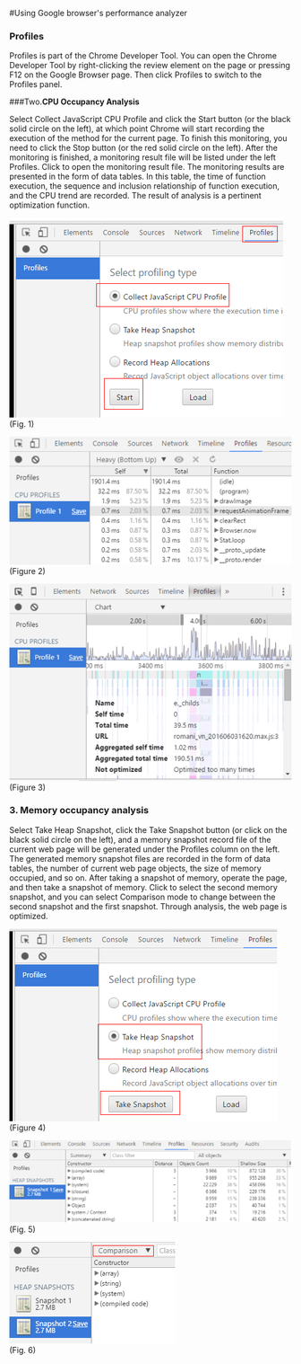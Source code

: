 #Using Google browser's performance analyzer

### 

### **Profiles**

Profiles is part of the Chrome Developer Tool. You can open the Chrome Developer Tool by right-clicking the review element on the page or pressing F12 on the Google Browser page. Then click Profiles to switch to the Profiles panel.



 



###Two.**CPU Occupancy Analysis**

Select Collect JavaScript CPU Profile and click the Start button (or the black solid circle on the left), at which point Chrome will start recording the execution of the method for the current page. To finish this monitoring, you need to click the Stop button (or the red solid circle on the left). After the monitoring is finished, a monitoring result file will be listed under the left Profiles. Click to open the monitoring result file.
The monitoring results are presented in the form of data tables. In this table, the time of function execution, the sequence and inclusion relationship of function execution, and the CPU trend are recorded. The result of analysis is a pertinent optimization function.

​![图片1.png](img/1.png)<br/>
(Fig. 1)

​![图片1.png](img/2.png)<br/>
(Figure 2)

​![图片1.png](img/3.png)<br/>
(Figure 3)



 



### **3. Memory occupancy analysis**

Select Take Heap Snapshot, click the Take Snapshot button (or click on the black solid circle on the left), and a memory snapshot record file of the current web page will be generated under the Profiles column on the left.
The generated memory snapshot files are recorded in the form of data tables, the number of current web page objects, the size of memory occupied, and so on.
After taking a snapshot of memory, operate the page, and then take a snapshot of memory. Click to select the second memory snapshot, and you can select Comparison mode to change between the second snapshot and the first snapshot. Through analysis, the web page is optimized.

​![图片1.png](img/4.png)<br/>
(Figure 4)

​![图片1.png](img/5.png)<br/>
(Fig. 5)

​![图片1.png](img/6.png)<br/>
(Fig. 6)